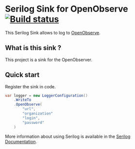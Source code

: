# Serilog Sink for OpenObserve [![Build status](https://ci.appveyor.com/api/projects/status/d73v1w8rejebgtrv/branch/main?svg=true)](https://ci.appveyor.com/project/konradkaminski/serilog-sink-openobserve-kkp/branch/main)

This Serilog Sink allows to log to [OpenObserve](https://openobserve.ai/).

## What is this sink ?
This project is a sink for the OpenObserver.

## Quick start

Register the sink in code.
```csharp
var logger = new LoggerConfiguration()
    .WriteTo
    .OpenObserve(
        "url",
        "organization"
        "login",
        "password"
    )
```

More information about using Serilog is available in the [Serilog Documentation](https://github.com/serilog/serilog/wiki).

